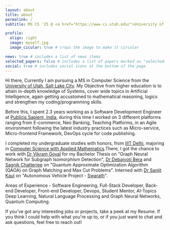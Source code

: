 ```yaml
---
layout: about
title: about
permalink: /
subtitle: MS CS '25 @ <a href="https://www.cs.utah.edu/">University of Utah</a>

profile:
  align: right
  image: myself.jpg
  image_cicular: true # crops the image to make it circular

news: true # includes a list of news items
selected_papers: false # includes a list of papers marked as "selected={true}"
social: true # includes social icons at the bottom of the page
---
```


Hi there, Currently I am pursuing a MS in Computer Science from the [University of Utah, Salt Lake City](https://www.utah.edu/). My Objective from higher education is to attain in-depth knowledge of Systems, cover wide topics in Artificial Intelligence, again getting accustomed to mathematical reasoning, logics and strengthen my coding/programming skills.

Before this, I spent 2.3 years working as a Software Development Engineer at [Publicis Sapient, India](https://www.publicissapient.com/), during this time I worked on 3 different platforms ranging from E-commerce, Neo Banking, Teaching Platforms, in an Agile environment following the latest industry practices such as Micro-service, Micro-frontend Framework, DevOps cycle for code publishing.

I completed my undergraduate studies with honors, from [IIIT Delhi](https://www.iiitd.ac.in/), majoring in [Computer Science with Applied Mathematics](https://www.iiitd.ac.in/academics/btech).There, I got the chance to work with [Dr Vikram Goyal](http://faculty.iiitd.ac.in/~vikram/) for my Bachelor Thesis on "Graph Neural Network for Subgraph Isomorphism Detection", [Dr Debajyoti Bera](http://faculty.iiitd.ac.in/~dbera/) and [Sagnik Chatterjee](http://chatsagnik.com/) on "Quantum Approximate Optimization Algorithm (QAOA) on Graph Matching and Max Cut Problems". Interned with [Dr Sanjit Kaul](https://sites.google.com/view/sanjitkkaul/) on "Autonomous Vehicle Project - [Swarath](https://sites.google.com/view/sanjitkkaul/sponsored-projects?authuser=0#h.p_JujlhcndA8LM)".

Areas of Experience - Software Engineering, Full-Stack Developer, Back-end Developer, Front-end Developer, Devops, Student Mentor, AI-Topics Deep Learning, Natural Language Processing and Graph Neural Networks, Quantum Computing.

If you've got any interesting jobs or projects, take a peek at my Resume. If you think I could help with what you're up to, or if you just want to chat and ask questions, feel free to reach out!
